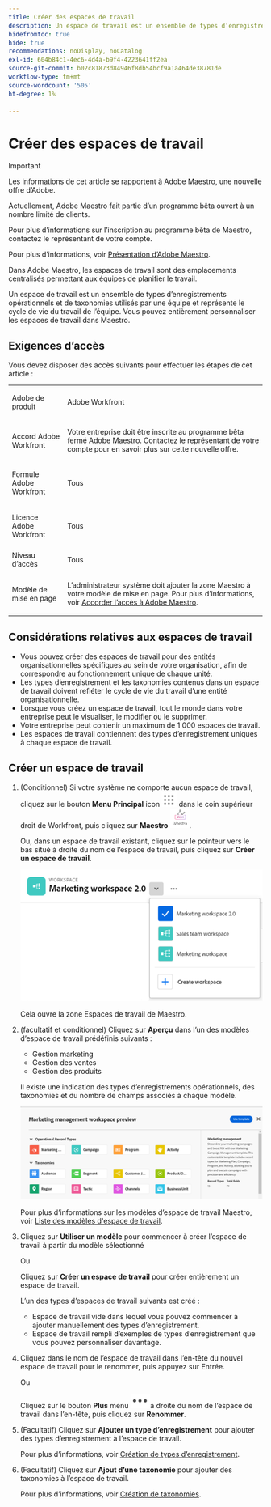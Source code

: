 ```yaml
---
title: Créer des espaces de travail
description: Un espace de travail est un ensemble de types d’enregistrements opérationnels et de taxonomies utilisés par une équipe et représente le cycle de vie du travail de l’équipe. Vous pouvez entièrement personnaliser les espaces de travail dans Maestro.
hidefromtoc: true
hide: true
recommendations: noDisplay, noCatalog
exl-id: 604b84c1-4ec6-4d4a-b9f4-4223641ff2ea
source-git-commit: b02c81873d84946f8db54bcf9a1a464de38781de
workflow-type: tm+mt
source-wordcount: '505'
ht-degree: 1%

---
```


<!--udpate the metadata with real information when making this avilable in TOC and in the left nav-->

# Créer des espaces de travail

>[!IMPORTANT]
>
>Les informations de cet article se rapportent à Adobe Maestro, une nouvelle offre d’Adobe.
>
>Actuellement, Adobe Maestro fait partie d’un programme bêta ouvert à un nombre limité de clients.
>
>Pour plus d’informations sur l’inscription au programme bêta de Maestro, contactez le représentant de votre compte.
>
>Pour plus d’informations, voir [Présentation d’Adobe Maestro](../maestro-overview.md).

Dans Adobe Maestro, les espaces de travail sont des emplacements centralisés permettant aux équipes de planifier le travail.

Un espace de travail est un ensemble de types d’enregistrements opérationnels et de taxonomies utilisés par une équipe et représente le cycle de vie du travail de l’équipe. Vous pouvez entièrement personnaliser les espaces de travail dans Maestro.

## Exigences d’accès

Vous devez disposer des accès suivants pour effectuer les étapes de cet article :

<table style="table-layout:auto">
 <col>
 <tbody>
<td>
   <p> Adobe de produit</p> </td>
   <td>
   <p> Adobe Workfront</p> </td>
  </tr>  
 <td role="rowheader"><p>Accord Adobe Workfront</p></td>
   <td>
<p>Votre entreprise doit être inscrite au programme bêta fermé Adobe Maestro. Contactez le représentant de votre compte pour en savoir plus sur cette nouvelle offre. </p>
   </td>
  </tr>
  <tr>
   <td role="rowheader"><p>Formule Adobe Workfront</p></td>
   <td>
<p>Tous</p>
   </td>
  </tr>
  <tr>
   <td role="rowheader"><p>Licence Adobe Workfront</p></td>
   <td>
   <p>Tous</p> 
  </td>
  </tr>

<tr>
   <td role="rowheader">Niveau d’accès</td>
   <td> <p>Tous</p>  
</td>
  </tr>
<tr>
   <td role="rowheader">Modèle de mise en page</td>
   <td> <p>L’administrateur système doit ajouter la zone Maestro à votre modèle de mise en page. Pour plus d’informations, voir <a href="../access/grant-access.md">Accorder l’accès à Adobe Maestro</a>. </p>  
</td>
  </tr>
 </tbody>
</table>

<!--Maybe enable this at GA - but Maestro is not supposed to have Access controls in the Workfront Access Level: 
>[!NOTE]
>
>If you don't have access, ask your Workfront administrator if they set additional restrictions in your access level. For information on how a Workfront administrator can change your access level, see [Create or modify custom access levels](../administration-and-setup/add-users/configure-and-grant-access/create-modify-access-levels.md). -->

<!-- Notes to add for the table: for the "Workfront plans" row: the above is only for closed beta; when going to GA - activate the following plans:    
<p>Current plan: Prime and Ultimate</p>
<p>Legacy plan: Enterprise</p>-->

<!-- Notes for the table: for the "Workfront access" row: <p>For more information, see <a href="../../administration-and-setup/add-users/access-levels-and-object-permissions/wf-licenses.md" class="MCXref xref">Adobe Workfront licenses overview</a>.</p>-->

## Considérations relatives aux espaces de travail

* Vous pouvez créer des espaces de travail pour des entités organisationnelles spécifiques au sein de votre organisation, afin de correspondre au fonctionnement unique de chaque unité.
* Les types d’enregistrement et les taxonomies contenus dans un espace de travail doivent refléter le cycle de vie du travail d’une entité organisationnelle.
* Lorsque vous créez un espace de travail, tout le monde dans votre entreprise peut le visualiser, le modifier ou le supprimer.  <!--this will change with access levels and permissions-->
* Votre entreprise peut contenir un maximum de 1 000 espaces de travail.
* Les espaces de travail contiennent des types d’enregistrement uniques à chaque espace de travail. <!--this might change-->

## Créer un espace de travail

1. (Conditionnel) Si votre système ne comporte aucun espace de travail, cliquez sur le bouton **Menu Principal** icon ![](assets/main-menu-workfront.png) dans le coin supérieur droit de Workfront, <!--or the **Main menu** icon ![](assets/main-menu-shell.png)  in the upper-left corner, if available--> puis cliquez sur **Maestro** ![](assets/maestro-icon.png).

   Ou, dans un espace de travail existant, cliquez sur le pointeur vers le bas situé à droite du nom de l’espace de travail, puis cliquez sur **Créer un espace de travail**.

   ![](assets/workspace-drop-down-right-menu.png)

   Cela ouvre la zone Espaces de travail de Maestro.
1. (facultatif et conditionnel) Cliquez sur **Aperçu** dans l’un des modèles d’espace de travail prédéfinis suivants :

   * Gestion marketing
   * Gestion des ventes
   * Gestion des produits

   Il existe une indication des types d’enregistrements opérationnels, des taxonomies et du nombre de champs associés à chaque modèle.

   ![](assets/previewing-a-workspace-template.png)

   Pour plus d’informations sur les modèles d’espace de travail Maestro, voir [Liste des modèles d&#39;espace de travail](../architecture-and-fields/workspace-templates.md).

1. Cliquez sur **Utiliser un modèle** pour commencer à créer l’espace de travail à partir du modèle sélectionné

   Ou

   Cliquez sur **Créer un espace de travail** pour créer entièrement un espace de travail.

   L’un des types d’espaces de travail suivants est créé :

   * Espace de travail vide dans lequel vous pouvez commencer à ajouter manuellement des types d’enregistrement.
   * Espace de travail rempli d’exemples de types d’enregistrement que vous pouvez personnaliser davantage.

1. Cliquez dans le nom de l’espace de travail dans l’en-tête du nouvel espace de travail pour le renommer, puis appuyez sur Entrée.

   Ou

   Cliquez sur le bouton **Plus** menu ![](assets/more-menu.png)à droite du nom de l’espace de travail dans l’en-tête, puis cliquez sur **Renommer**.

1. (Facultatif) Cliquez sur **Ajouter un type d’enregistrement** pour ajouter des types d’enregistrement à l’espace de travail.

   Pour plus d’informations, voir [Création de types d’enregistrement](../architecture-and-fields/create-record-types.md).

1. (Facultatif) Cliquez sur **Ajout d’une taxonomie** pour ajouter des taxonomies à l’espace de travail.

   Pour plus d’informations, voir [Création de taxonomies](../architecture-and-fields/create-a-taxonomy.md).
